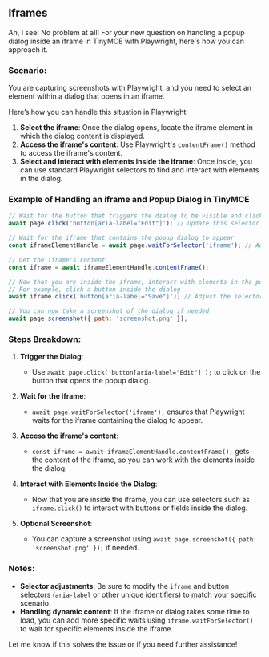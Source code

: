 ## Iframes

Ah, I see! No problem at all! For your new question on handling a popup dialog inside an iframe in TinyMCE with Playwright, here's how you can approach it.

### Scenario:
You are capturing screenshots with Playwright, and you need to select an element within a dialog that opens in an iframe.

Here’s how you can handle this situation in Playwright:

1. **Select the iframe**: Once the dialog opens, locate the iframe element in which the dialog content is displayed.
2. **Access the iframe's content**: Use Playwright's `contentFrame()` method to access the iframe's content.
3. **Select and interact with elements inside the iframe**: Once inside, you can use standard Playwright selectors to find and interact with elements in the dialog.

### Example of Handling an iframe and Popup Dialog in TinyMCE

```javascript
// Wait for the button that triggers the dialog to be visible and click it
await page.click('button[aria-label="Edit"]'); // Update this selector based on your button

// Wait for the iframe that contains the popup dialog to appear
const iframeElementHandle = await page.waitForSelector('iframe'); // Adjust the iframe selector if necessary

// Get the iframe's content
const iframe = await iframeElementHandle.contentFrame();

// Now that you are inside the iframe, interact with elements in the popup dialog
// For example, click a button inside the dialog
await iframe.click('button[aria-label="Save"]'); // Adjust the selector for the element inside the dialog

// You can now take a screenshot of the dialog if needed
await page.screenshot({ path: 'screenshot.png' });
```

### Steps Breakdown:

1. **Trigger the Dialog**:
   - Use `await page.click('button[aria-label="Edit"]');` to click on the button that opens the popup dialog.

2. **Wait for the iframe**:
   - `await page.waitForSelector('iframe');` ensures that Playwright waits for the iframe containing the dialog to appear.

3. **Access the iframe's content**:
   - `const iframe = await iframeElementHandle.contentFrame();` gets the content of the iframe, so you can work with the elements inside the dialog.

4. **Interact with Elements Inside the Dialog**:
   - Now that you are inside the iframe, you can use selectors such as `iframe.click()` to interact with buttons or fields inside the dialog.

5. **Optional Screenshot**:
   - You can capture a screenshot using `await page.screenshot({ path: 'screenshot.png' });` if needed.

### Notes:
- **Selector adjustments**: Be sure to modify the `iframe` and button selectors (`aria-label` or other unique identifiers) to match your specific scenario.
- **Handling dynamic content**: If the iframe or dialog takes some time to load, you can add more specific waits using `iframe.waitForSelector()` to wait for specific elements inside the iframe.

Let me know if this solves the issue or if you need further assistance!
